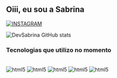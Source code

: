 ## Oiii, eu sou a Sabrina 

[![INSTAGRAM](https://img.shields.io/badge/Instagram-E4405F?style=for-the-badge&logo=instagram&logoColor=white)](https://www.instagram.com/sabrina_santanaaa?igsh=MW9obW03bHJ1aDBucA%3D%3D&utm_source=qr)


![DevSabrina GitHub stats](https://github-readme-stats.vercel.app/api?username=DevSabrisant&show_icons=true&theme=cobalt)

### Tecnologias que utilizo no momento

<div style="display: inline_block"><br/>
<img align="center" alt="html5" src="https://img.shields.io/badge/HTML5-E34F26?style=for-the-badge&logo=html5&logoColor=white" />
<img align="center" alt="html5" src="https://img.shields.io/badge/CSS-239120?&style=for-the-badge&logo=css3&logoColor=white" />
<img align="center" alt="html5" src="https://img.shields.io/badge/Flask-000000?style=for-the-badge&logo=flask&logoColor=white" />
<img align="center" alt="html5" src="https://img.shields.io/badge/Python-14354C?style=for-the-badge&logo=python&logoColor=white" />
<img align="center" alt="html5" src="https://img.shields.io/badge/C%23-239120?style=for-the-badge&logo=c-sharp&logoColor=white" />
